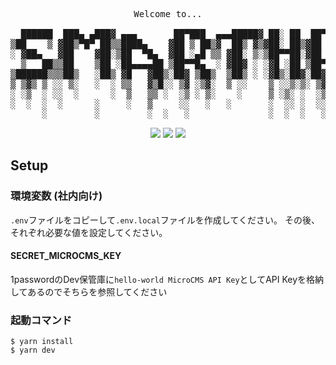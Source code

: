 <pre align="center">
Welcome to...

  ██████  ███▄ ▄███▓ ▄▄▄       ██▀███  ▄▄▄█████▓ ██░ ██  ██▀███  
▒██    ▒ ▓██▒▀█▀ ██▒▒████▄    ▓██ ▒ ██▒▓  ██▒ ▓▒▓██░ ██▒▓██ ▒ ██▒
░ ▓██▄   ▓██    ▓██░▒██  ▀█▄  ▓██ ░▄█ ▒▒ ▓██░ ▒░▒██▀▀██░▓██ ░▄█ ▒
  ▒   ██▒▒██    ▒██ ░██▄▄▄▄██ ▒██▀▀█▄  ░ ▓██▓ ░ ░▓█ ░██ ▒██▀▀█▄  
▒██████▒▒▒██▒   ░██▒ ▓█   ▓██▒░██▓ ▒██▒  ▒██▒ ░ ░▓█▒░██▓░██▓ ▒██▒
▒ ▒▓▒ ▒ ░░ ▒░   ░  ░ ▒▒   ▓▒█░░ ▒▓ ░▒▓░  ▒ ░░    ▒ ░░▒░▒░ ▒▓ ░▒▓░
░ ░▒  ░ ░░  ░      ░  ▒   ▒▒ ░  ░▒ ░ ▒░    ░     ▒ ░▒░ ░  ░▒ ░ ▒░
░  ░  ░  ░      ░     ░   ▒     ░░   ░   ░       ░  ░░ ░  ░░   ░
      ░         ░         ░  ░   ░               ░  ░  ░   ░     
</pre>

<div align="center">
  <img src="https://img.shields.io/badge/hiring-open-brightgreen">
  <img src="https://img.shields.io/badge/members-113-blue">
  <img src="https://img.shields.io/badge/location-Roppongi-00ac9b">
</div>

## Setup

### 環境変数 (社内向け)

`.env`ファイルをコピーして`.env.local`ファイルを作成してください。
その後、それぞれ必要な値を設定してください。

#### SECRET_MICROCMS_KEY

1passwordのDev保管庫に`hello-world MicroCMS API Key`としてAPI Keyを格納してあるのでそちらを参照してください

### 起動コマンド

```
$ yarn install
$ yarn dev
```
